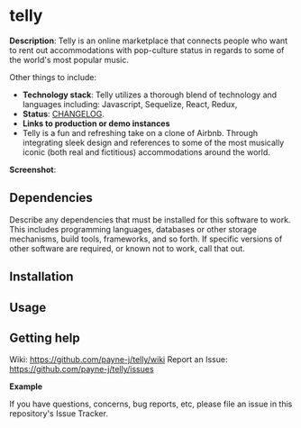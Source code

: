 # telly

**Description**: Telly is an online marketplace that connects people who want to rent out accommodations with pop-culture status in regards to some of the world's most popular music.

Other things to include:

- **Technology stack**: Telly utilizes a thorough blend of technology and languages including: Javascript, Sequelize, React, Redux,
- **Status**: [CHANGELOG](CHANGELOG.md).
- **Links to production or demo instances**
- Telly is a fun and refreshing take on a clone of Airbnb. Through integrating sleek design and references to some of the most musically iconic (both real and fictitious) accommodations around the world.

**Screenshot**:

## Dependencies

Describe any dependencies that must be installed for this software to work.
This includes programming languages, databases or other storage mechanisms, build tools, frameworks, and so forth.
If specific versions of other software are required, or known not to work, call that out.

## Installation

## Usage

## Getting help

Wiki: https://github.com/payne-j/telly/wiki
Report an Issue: https://github.com/payne-j/telly/issues

**Example**

If you have questions, concerns, bug reports, etc, please file an issue in this repository's Issue Tracker.
